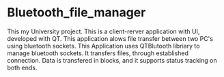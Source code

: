 # Bluetooth_file_manager

This my University project. This is a client-rerver application with UI, developed with QT. This application alows file transfer between two PC's using bluetooth sockets. This Application uses QTBlutooth libriary to manage bluetooth sockets. It transfers files, through established connection. Data is transfered in blocks, and it supports status tracking on both ends.
